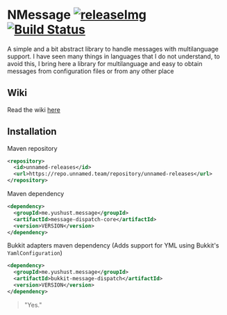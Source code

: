 [releaseImg]: https://img.shields.io/github/v/release/yusshu/nmessage.svg?label=github%20release
[release]: https://github.com/yusshu/nmessage/releases/latest

# NMessage [![releaseImg]][release] [![Build Status](https://travis-ci.com/yusshu/nmessage.svg?branch=master)](https://travis-ci.com/yusshu/nmessage) 

A simple and a bit abstract library to handle messages with multilanguage support.
I have seen many things in languages ​​that I do not understand, to avoid this, I bring here a library for multilanguage and easy to obtain messages from configuration files or from any other place

## Wiki
Read the wiki [here](https://github.com/yusshu/nmessage/wiki)

## Installation
Maven repository
```xml
<repository>
  <id>unnamed-releases</id>
  <url>https://repo.unnamed.team/repository/unnamed-releases</url>
</repository>
```
Maven dependency
```xml
<dependency>
  <groupId>me.yushust.message</groupId>
  <artifactId>message-dispatch-core</artifactId>
  <version>VERSION</version>
</dependency>
```

Bukkit adapters maven dependency
(Adds support for YML using Bukkit's `YamlConfiguration`)
```xml
<dependency>
  <groupId>me.yushust.message</groupId>
  <artifactId>bukkit-message-dispatch</artifactId>
  <version>VERSION</version>
</dependency>
```
> "Yes."
